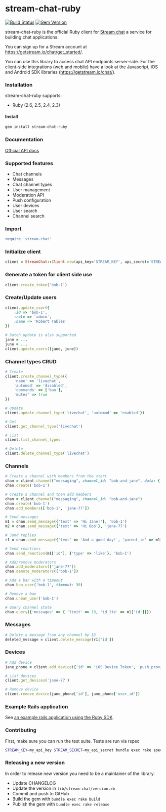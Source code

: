 # stream-chat-ruby

[![Build Status](https://travis-ci.com/GetStream/stream-chat-ruby.svg?branch=master)](https://travis-ci.com/GetStream/stream-chat-ruby) [![Gem Version](https://badge.fury.io/rb/stream-chat-ruby.svg)](http://badge.fury.io/rb/stream-chat-ruby)

stream-chat-ruby is the official Ruby client for [Stream chat](https://getstream.io/chat/) a service for building chat applications.

You can sign up for a Stream account at https://getstream.io/chat/get_started/.

You can use this library to access chat API endpoints server-side. For the
client-side integrations (web and mobile) have a look at the Javascript, iOS and
Android SDK libraries (https://getstream.io/chat/).

### Installation

stream-chat-ruby supports:

- Ruby (2.6, 2.5, 2.4, 2.3)

#### Install

```bash
gem install stream-chat-ruby
```

### Documentation

[Official API docs](https://getstream.io/chat/docs/)

### Supported features

- Chat channels
- Messages
- Chat channel types
- User management
- Moderation API
- Push configuration
- User devices
- User search
- Channel search

### Import

```ruby
require 'stream-chat'
```

### Initialize client

```ruby
client = StreamChat::Client.new(api_key='STREAM_KEY', api_secret='STREAM_SECRET')
```

### Generate a token for client side use

```ruby
client.create_token('bob-1')
```

### Create/Update users

```ruby
client.update_user({
    :id => 'bob-1',
    :role => 'admin',
    :name => 'Robert Tables'
})

# batch update is also supported
jane = ...
june = ...
client.update_users([jane, june])
```

### Channel types CRUD

```ruby
# Create
client.create_channel_type({
    'name' => 'livechat',
    'automod' => 'disabled',
    'commands' => ['ban'],
    'mutes' => true
})

# Update
client.update_channel_type('livechat', 'automod' => 'enabled'})

# Get
client.get_channel_type('livechat')

# List
client.list_channel_types

# Delete
client.delete_channel_type('livechat')
```

### Channels

```ruby
# Create a channel with members from the start
chan = client.channel("messaging", channel_id: "bob-and-jane", data: {'members'=> ['bob-1', 'jane-77']})
chan.create('bob-1')

# Create a channel and then add members
chan = client.channel("messaging", channel_id: "bob-and-jane")
chan.create('bob-1')
chan.add_members(['bob-1', 'jane-77'])

# Send messages
m1 = chan.send_message({'text' => 'Hi Jane!'}, 'bob-1')
m2 = chan.send_message({'text' => 'Hi Bob'}, 'jane-77')

# Send replies
r1 = chan.send_message({'text' => 'And a good day!', 'parent_id' => m1['id']}, 'bob-1')

# Send reactions
chan.send_reaction(m1['id'], {'type' => 'like'}, 'bob-1')

# Add/remove moderators
chan.add_moderators(['jane-77'])
chan.demote_moderators(['bob-1'])

# Add a ban with a timeout
chan.ban_user('bob-1', timeout: 30)

# Remove a ban
chan.unban_user('bob-1')

# Query channel state
chan.query({'messages' => { 'limit' => 10, 'id_lte' => m1['id']}})
```

### Messages

```ruby
# Delete a message from any channel by ID
deleted_message = client.delete_message(r1['id'])

```

### Devices

```ruby
# Add device
jane_phone = client.add_device({'id' => 'iOS Device Token', 'push_provider' => push_provider.apn, 'user_id' => 'jane-77'})

# List devices
client.get_devices('jane-77')

# Remove device
client.remove_device(jane_phone['id'], jane_phone['user_id'])
```

### Example Rails application

See [an example rails application using the Ruby SDK](https://github.com/GetStream/rails-chat-example).

### Contributing

First, make sure you can run the test suite. Tests are run via rspec

```bash
STREAM_KEY=my_api_key STREAM_SECRET=my_api_secret bundle exec rake spec
```

### Releasing a new version

In order to release new version you need to be a maintainer of the library.

- Update CHANGELOG
- Update the version in `lib/stream-chat/version.rb`
- Commit and push to GitHub
- Build the gem with `bundle exec rake build`
- Publish the gem with `bundle exec rake release`
